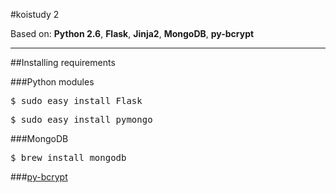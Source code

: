 #koistudy 2

Based on: **Python 2.6**, **Flask**, **Jinja2**, **MongoDB**, **py-bcrypt**

----------
##Installing requirements

###Python modules
<pre>$ sudo easy_install Flask</pre>
<pre>$ sudo easy_install pymongo</pre>

###MongoDB
<pre>$ brew install mongodb</pre>

###[py-bcrypt](http://www.mindrot.org/projects/py-bcrypt/)
